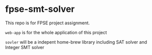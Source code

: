 # fpse-smt-solver
This repo is for FPSE project assignment.

`web-app` is for the whole application of this project

`sovler` will be a indepent home-brew library including SAT solver and Integer SMT solver
